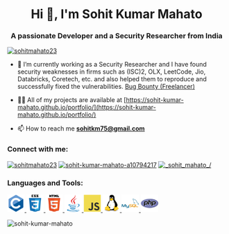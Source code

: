 <h1 align="center">Hi 👋, I'm Sohit Kumar Mahato</h1>
<h3 align="center">A passionate Developer and a Security Researcher from India</h3>

<p align="left"> <a href="https://twitter.com/sohitmahato23" target="blank"><img src="https://img.shields.io/twitter/follow/sohitmahato23?logo=twitter&style=for-the-badge" alt="sohitmahato23" /></a> </p>

- 🔭 I’m currently working as a Security Researcher and I have found security weaknesses in firms such as (ISC)2, OLX, LeetCode, Jio, Databricks, Coretech, etc. and also helped them to reproduce and successfully fixed the vulnerabilities. [Bug Bounty (Freelancer)](https://sohit-kumar-mahato.github.io/portfolio/about.html)

- 👨‍💻 All of my projects are available at [https://sohit-kumar-mahato.github.io/portfolio/](https://sohit-kumar-mahato.github.io/portfolio/)

- 📫 How to reach me **sohitkm75@gmail.com**

<h3 align="left">Connect with me:</h3>
<p align="left">
<a href="https://twitter.com/sohitmahato23" target="blank"><img align="center" src="https://raw.githubusercontent.com/rahuldkjain/github-profile-readme-generator/master/src/images/icons/Social/twitter.svg" alt="sohitmahato23" height="30" width="40" /></a>
<a href="https://linkedin.com/in/sohit-kumar-mahato-a10794217" target="blank"><img align="center" src="https://raw.githubusercontent.com/rahuldkjain/github-profile-readme-generator/master/src/images/icons/Social/linked-in-alt.svg" alt="sohit-kumar-mahato-a10794217" height="30" width="40" /></a>
<a href="https://instagram.com/_sohit_mahato_/" target="blank"><img align="center" src="https://raw.githubusercontent.com/rahuldkjain/github-profile-readme-generator/master/src/images/icons/Social/instagram.svg" alt="_sohit_mahato_/" height="30" width="40" /></a>
</p>

<h3 align="left">Languages and Tools:</h3>
<p align="left"> <a href="https://www.cprogramming.com/" target="_blank" rel="noreferrer"> <img src="https://raw.githubusercontent.com/devicons/devicon/master/icons/c/c-original.svg" alt="c" width="40" height="40"/> </a> <a href="https://www.w3schools.com/css/" target="_blank" rel="noreferrer"> <img src="https://raw.githubusercontent.com/devicons/devicon/master/icons/css3/css3-original-wordmark.svg" alt="css3" width="40" height="40"/> </a> <a href="https://www.w3.org/html/" target="_blank" rel="noreferrer"> <img src="https://raw.githubusercontent.com/devicons/devicon/master/icons/html5/html5-original-wordmark.svg" alt="html5" width="40" height="40"/> </a> <a href="https://www.java.com" target="_blank" rel="noreferrer"> <img src="https://raw.githubusercontent.com/devicons/devicon/master/icons/java/java-original.svg" alt="java" width="40" height="40"/> </a> <a href="https://developer.mozilla.org/en-US/docs/Web/JavaScript" target="_blank" rel="noreferrer"> <img src="https://raw.githubusercontent.com/devicons/devicon/master/icons/javascript/javascript-original.svg" alt="javascript" width="40" height="40"/> </a> <a href="https://www.linux.org/" target="_blank" rel="noreferrer"> <img src="https://raw.githubusercontent.com/devicons/devicon/master/icons/linux/linux-original.svg" alt="linux" width="40" height="40"/> </a> <a href="https://www.mysql.com/" target="_blank" rel="noreferrer"> <img src="https://raw.githubusercontent.com/devicons/devicon/master/icons/mysql/mysql-original-wordmark.svg" alt="mysql" width="40" height="40"/> </a> <a href="https://www.php.net" target="_blank" rel="noreferrer"> <img src="https://raw.githubusercontent.com/devicons/devicon/master/icons/php/php-original.svg" alt="php" width="40" height="40"/> </a> </p>

<p><img align="center" src="https://github-readme-stats.vercel.app/api/top-langs?username=sohit-kumar-mahato&show_icons=true&locale=en&layout=compact" alt="sohit-kumar-mahato" /></p>

